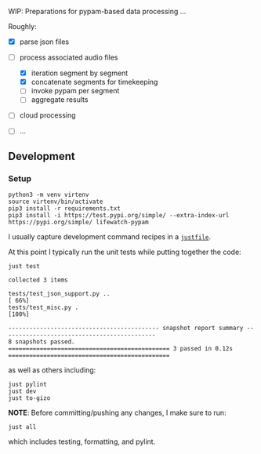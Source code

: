 WIP: Preparations for pypam-based data processing ...

Roughly:

- [x] parse json files
- [ ] process associated audio files
    - [x] iteration segment by segment
    - [x] concatenate segments for timekeeping
    - [ ] invoke pypam per segment
    - [ ] aggregate results
- [ ] cloud processing
- [ ] ...


## Development

### Setup

```shell
python3 -m venv virtenv
source virtenv/bin/activate
pip3 install -r requirements.txt
pip3 install -i https://test.pypi.org/simple/ --extra-index-url https://pypi.org/simple/ lifewatch-pypam
```

I usually capture development command recipes in a [`justfile`](justfile).

At this point I typically run the unit tests while putting together the code:

```shell
just test
```
```text
collected 3 items

tests/test_json_support.py ..                                                                            [ 66%]
tests/test_misc.py .                                                                                     [100%]

------------------------------------------- snapshot report summary --------------------------------------------
8 snapshots passed.
============================================== 3 passed in 0.12s ==============================================
```

as well as others including:
```shell
just pylint
just dev
just to-gizo
```

**NOTE**: Before committing/pushing any changes, I make sure to run:

    just all

which includes testing, formatting, and pylint.
